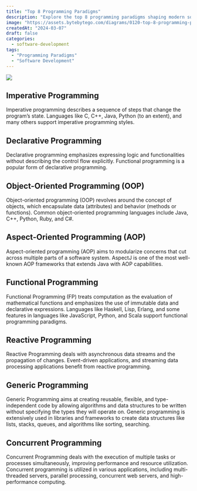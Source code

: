 ```yaml
---
title: "Top 8 Programming Paradigms"
description: "Explore the top 8 programming paradigms shaping modern software development."
image: "https://assets.bytebytego.com/diagrams/0120-top-8-programming-paradigms-2.png"
createdAt: "2024-03-07"
draft: false
categories:
  - software-development
tags:
  - "Programming Paradigms"
  - "Software Development"
---
```


![](https://assets.bytebytego.com/diagrams/0120-top-8-programming-paradigms-2.png)

## Imperative Programming

Imperative programming describes a sequence of steps that change the program’s state. Languages like C, C++, Java, Python (to an extent), and many others support imperative programming styles.

## Declarative Programming

Declarative programming emphasizes expressing logic and functionalities without describing the control flow explicitly. Functional programming is a popular form of declarative programming.

## Object-Oriented Programming (OOP)

Object-oriented programming (OOP) revolves around the concept of objects, which encapsulate data (attributes) and behavior (methods or functions). Common object-oriented programming languages include Java, C++, Python, Ruby, and C#.

## Aspect-Oriented Programming (AOP)

Aspect-oriented programming (AOP) aims to modularize concerns that cut across multiple parts of a software system. AspectJ is one of the most well-known AOP frameworks that extends Java with AOP capabilities.

## Functional Programming

Functional Programming (FP) treats computation as the evaluation of mathematical functions and emphasizes the use of immutable data and declarative expressions. Languages like Haskell, Lisp, Erlang, and some features in languages like JavaScript, Python, and Scala support functional programming paradigms.

## Reactive Programming

Reactive Programming deals with asynchronous data streams and the propagation of changes. Event-driven applications, and streaming data processing applications benefit from reactive programming.

## Generic Programming

Generic Programming aims at creating reusable, flexible, and type-independent code by allowing algorithms and data structures to be written without specifying the types they will operate on. Generic programming is extensively used in libraries and frameworks to create data structures like lists, stacks, queues, and algorithms like sorting, searching.

## Concurrent Programming

Concurrent Programming deals with the execution of multiple tasks or processes simultaneously, improving performance and resource utilization. Concurrent programming is utilized in various applications, including multi-threaded servers, parallel processing, concurrent web servers, and high-performance computing.
